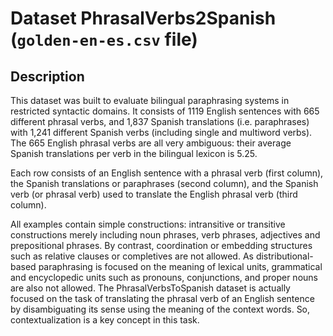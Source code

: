 # Dataset PhrasalVerbs2Spanish (`golden-en-es.csv` file)

## Description
This dataset was built to evaluate bilingual paraphrasing systems in restricted syntactic domains. It consists of 1119 English sentences with 665 different phrasal verbs, and 1,837 Spanish translations (i.e. paraphrases) with 1,241 different Spanish verbs (including single and multiword verbs). The 665 English phrasal verbs are all very ambiguous: their average Spanish translations per verb in the bilingual lexicon is 5.25.

Each row consists of an English sentence with a phrasal verb (first column), the Spanish translations or paraphrases (second column), and the Spanish verb (or phrasal verb) used to translate the English phrasal verb (third column).

All examples contain simple constructions: intransitive or transitive constructions merely including noun phrases, verb phrases, adjectives and prepositional phrases. By contrast, coordination or embedding structures such as relative clauses or completives are not allowed. As distributional-based paraphrasing is focused on the meaning of lexical units, grammatical and encyclopedic units such as pronouns, conjunctions, and proper nouns are also not allowed.
The PhrasalVerbsToSpanish dataset is actually focused on the task of translating the phrasal verb of an English sentence by disambiguating its sense using the meaning of the context words. So, contextualization is a key concept in this task.
